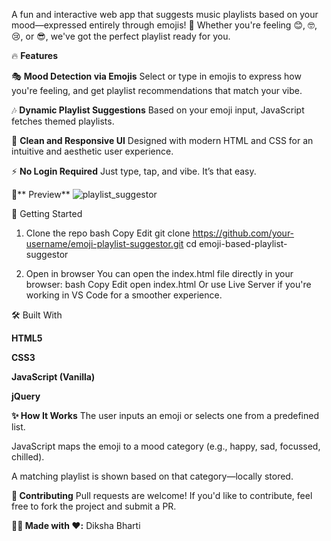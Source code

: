 A fun and interactive web app that suggests music playlists based on your mood—expressed entirely through emojis! 🎉 Whether you're feeling 😊, 🤓, 😢, or 😎, we've got the perfect playlist ready for you.

🔥 **Features**

🎭 **Mood Detection via Emojis**
Select or type in emojis to express how you're feeling, and get playlist recommendations that match your vibe.

🎶 **Dynamic Playlist Suggestions**
Based on your emoji input, JavaScript fetches themed playlists.

🌈 **Clean and Responsive UI**
Designed with modern HTML and CSS for an intuitive and aesthetic user experience.

⚡ **No Login Required**
Just type, tap, and vibe. It’s that easy.

📸** Preview**
![playlist_suggestor](https://github.com/user-attachments/assets/dfe97c50-30af-4adc-952e-45c91f77f697)



🚀 Getting Started
1. Clone the repo
bash
Copy
Edit
git clone https://github.com/your-username/emoji-playlist-suggestor.git
cd emoji-based-playlist-suggestor

2. Open in browser
You can open the index.html file directly in your browser:
bash
Copy
Edit
open index.html
Or use Live Server if you're working in VS Code for a smoother experience.

🛠️ Built With

**HTML5**

**CSS3**

**JavaScript (Vanilla)**

**jQuery**

**✨ How It Works**
The user inputs an emoji or selects one from a predefined list.

JavaScript maps the emoji to a mood category (e.g., happy, sad, focussed, chilled).

A matching playlist is shown based on that category—locally stored.

**🤝 Contributing**
Pull requests are welcome! If you'd like to contribute, feel free to fork the project and submit a PR.


**🧑‍💻 Made with ❤️:**
Diksha Bharti

